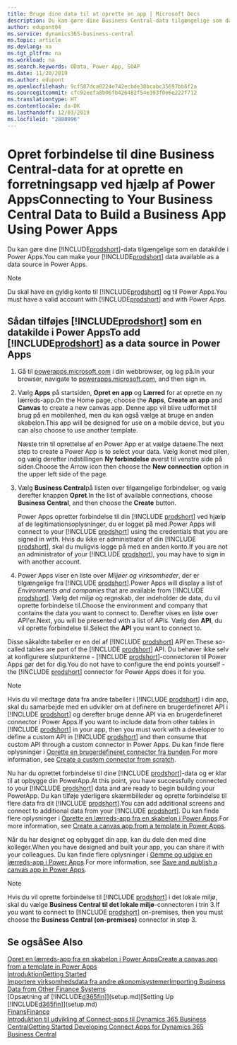 ```yaml
---
title: Bruge dine data til at oprette en app | Microsoft Docs
description: Du kan gøre dine Business Central-data tilgængelige som datakilde og angive en OData URL-adresse til dine webtjenester for at oprette en forretningsapp ved hjælp af Power Apps.
author: edupont04
ms.service: dynamics365-business-central
ms.topic: article
ms.devlang: na
ms.tgt_pltfrm: na
ms.workload: na
ms.search.keywords: OData, Power App, SOAP
ms.date: 11/20/2019
ms.author: edupont
ms.openlocfilehash: 9cf587dca8224e742ecbde30bcabc35697bb6f2a
ms.sourcegitcommit: cfc92eefa8b06fb426482f54e393f0e6e222f712
ms.translationtype: HT
ms.contentlocale: da-DK
ms.lasthandoff: 12/03/2019
ms.locfileid: "2880996"
---
```

# <a name="connecting-to-your-business-central-data-to-build-a-business-app-using-power-apps"></a><span data-ttu-id="4ea91-103">Opret forbindelse til dine Business Central-data for at oprette en forretningsapp ved hjælp af Power Apps</span><span class="sxs-lookup"><span data-stu-id="4ea91-103">Connecting to Your Business Central Data to Build a Business App Using Power Apps</span></span>

<span data-ttu-id="4ea91-104">Du kan gøre dine [!INCLUDE[prodshort](includes/prodshort.md)]-data tilgængelige som en datakilde i Power Apps.</span><span class="sxs-lookup"><span data-stu-id="4ea91-104">You can make your [!INCLUDE[prodshort](includes/prodshort.md)] data available as a data source in Power Apps.</span></span>  

> [!NOTE]  
> <span data-ttu-id="4ea91-105">Du skal have en gyldig konto til [!INCLUDE[prodshort](includes/prodshort.md)] og til Power Apps.</span><span class="sxs-lookup"><span data-stu-id="4ea91-105">You must have a valid account with [!INCLUDE[prodshort](includes/prodshort.md)] and with Power Apps.</span></span>  

## <a name="to-add-includeprodshortincludesprodshortmd-as-a-data-source-in-power-apps"></a><span data-ttu-id="4ea91-106">Sådan tilføjes [!INCLUDE[prodshort](includes/prodshort.md)] som en datakilde i Power Apps</span><span class="sxs-lookup"><span data-stu-id="4ea91-106">To add [!INCLUDE[prodshort](includes/prodshort.md)] as a data source in Power Apps</span></span>

1. <span data-ttu-id="4ea91-107">Gå til [powerapps.microsoft.com](https://powerapps.microsoft.com/) i din webbrowser, og log på.</span><span class="sxs-lookup"><span data-stu-id="4ea91-107">In your browser, navigate to [powerapps.microsoft.com](https://powerapps.microsoft.com/), and then sign in.</span></span>
2. <span data-ttu-id="4ea91-108">Vælg **Apps** på startsiden, **Opret en app** og **Lærred** for at oprette en ny lærreds-app.</span><span class="sxs-lookup"><span data-stu-id="4ea91-108">On the Home page, choose the **Apps**, **Create an app** and **Canvas** to create a new canvas app.</span></span> <span data-ttu-id="4ea91-109">Denne app vil blive udformet til brug på en mobilenhed, men du kan også vælge at bruge en anden skabelon.</span><span class="sxs-lookup"><span data-stu-id="4ea91-109">This app will be designed for use on a mobile device, but you can also choose to use another template.</span></span>

    <span data-ttu-id="4ea91-110">Næste trin til oprettelse af en Power App er at vælge dataene.</span><span class="sxs-lookup"><span data-stu-id="4ea91-110">The next step to create a Power App is to select your data.</span></span> <span data-ttu-id="4ea91-111">Vælg ikonet med pilen, og vælg derefter indstillingen **Ny forbindelse** øverst til venstre side på siden.</span><span class="sxs-lookup"><span data-stu-id="4ea91-111">Choose the Arrow icon then choose the **New connection** option in the upper left side of the page.</span></span>
3. <span data-ttu-id="4ea91-112">Vælg **Business Central**på listen over tilgængelige forbindelser, og vælg derefter knappen **Opret**.</span><span class="sxs-lookup"><span data-stu-id="4ea91-112">In the list of available connections, choose **Business Central**, and then choose the **Create** button.</span></span>

    <span data-ttu-id="4ea91-113">Power Apps opretter forbindelse til din [!INCLUDE [prodshort](includes/prodshort.md)] ved hjælp af de legitimationsoplysninger, du er logget på med.</span><span class="sxs-lookup"><span data-stu-id="4ea91-113">Power Apps will connect to your [!INCLUDE [prodshort](includes/prodshort.md)] using the credentials that you are signed in with.</span></span> <span data-ttu-id="4ea91-114">Hvis du ikke er administrator af din [!INCLUDE [prodshort](includes/prodshort.md)], skal du muligvis logge på med en anden konto.</span><span class="sxs-lookup"><span data-stu-id="4ea91-114">If you are not an administrator of your [!INCLUDE [prodshort](includes/prodshort.md)], you may have to sign in with another account.</span></span>  

4. <span data-ttu-id="4ea91-115">Power Apps viser en liste over *Miljøer og virksomheder*, der er tilgængelige fra [!INCLUDE [prodshort](includes/prodshort.md)].</span><span class="sxs-lookup"><span data-stu-id="4ea91-115">Power Apps will display a list of *Environments and companies* that are available from [!INCLUDE [prodshort](includes/prodshort.md)].</span></span> <span data-ttu-id="4ea91-116">Vælg det miljø og regnskab, der indeholder de data, du vil oprette forbindelse til.</span><span class="sxs-lookup"><span data-stu-id="4ea91-116">Choose the environment and company that contains the data you want to connect to.</span></span> <span data-ttu-id="4ea91-117">Derefter vises en liste over API'er.</span><span class="sxs-lookup"><span data-stu-id="4ea91-117">Next, you will be presented with a list of APIs.</span></span> <span data-ttu-id="4ea91-118">Vælg den **API**, du vil oprette forbindelse til.</span><span class="sxs-lookup"><span data-stu-id="4ea91-118">Select the **API** you want to connect to.</span></span>

<span data-ttu-id="4ea91-119">Disse såkaldte tabeller er en del af [!INCLUDE [prodshort](includes/prodshort.md)] API'en.</span><span class="sxs-lookup"><span data-stu-id="4ea91-119">These so-called tables are part of the [!INCLUDE [prodshort](includes/prodshort.md)] API.</span></span> <span data-ttu-id="4ea91-120">Du behøver ikke selv at konfigurere slutpunkterne - [!INCLUDE [prodshort](includes/prodshort.md)]-connectoren til Power Apps gør det for dig.</span><span class="sxs-lookup"><span data-stu-id="4ea91-120">You do not have to configure the end points yourself - the [!INCLUDE [prodshort](includes/prodshort.md)] connector for Power Apps does it for you.</span></span>  

> [!NOTE]
> <span data-ttu-id="4ea91-121">Hvis du vil medtage data fra andre tabeller i [!INCLUDE [prodshort](includes/prodshort.md)] i din app, skal du samarbejde med en udvikler om at definere en brugerdefineret API i [!INCLUDE [prodshort](includes/prodshort.md)] og derefter bruge denne API via en brugerdefineret connector i Power Apps.</span><span class="sxs-lookup"><span data-stu-id="4ea91-121">If you want to include data from other tables in [!INCLUDE [prodshort](includes/prodshort.md)] in your app, then you must work with a developer to define a custom API in [!INCLUDE [prodshort](includes/prodshort.md)] and then consume that custom API through a custom connector in Power Apps.</span></span> <span data-ttu-id="4ea91-122">Du kan finde flere oplysninger i [Oprette en brugerdefineret connector fra bunden](/connectors/custom-connectors/define-blank).</span><span class="sxs-lookup"><span data-stu-id="4ea91-122">For more information, see [Create a custom connector from scratch](/connectors/custom-connectors/define-blank).</span></span>  

<span data-ttu-id="4ea91-123">Nu har du oprettet forbindelse til dine [!INCLUDE [prodshort](includes/prodshort.md)]-data og er klar til at opbygge din PowerApp.</span><span class="sxs-lookup"><span data-stu-id="4ea91-123">At this point, you have successfully connected to your [!INCLUDE [prodshort](includes/prodshort.md)] data and are ready to begin building your PowerApp.</span></span> <span data-ttu-id="4ea91-124">Du kan tilføje yderligere skærmbilleder og oprette forbindelse til flere data fra dit [!INCLUDE [prodshort](includes/prodshort.md)].</span><span class="sxs-lookup"><span data-stu-id="4ea91-124">You can add additional screens and connect to additional data from your [!INCLUDE [prodshort](includes/prodshort.md)].</span></span> <span data-ttu-id="4ea91-125">Du kan finde flere oplysninger i [Oprette en lærreds-app fra en skabelon i Power Apps](/powerapps/maker/canvas-apps/get-started-test-drive).</span><span class="sxs-lookup"><span data-stu-id="4ea91-125">For more information, see [Create a canvas app from a template in Power Apps](/powerapps/maker/canvas-apps/get-started-test-drive).</span></span>  

<span data-ttu-id="4ea91-126">Når du har designet og opbygget din app, kan du dele den med dine kolleger.</span><span class="sxs-lookup"><span data-stu-id="4ea91-126">When you have designed and built your app, you can share it with your colleagues.</span></span> <span data-ttu-id="4ea91-127">Du kan finde flere oplysninger i [Gemme og udgive en lærreds-app i Power Apps](/powerapps/maker/canvas-apps/save-publish-app).</span><span class="sxs-lookup"><span data-stu-id="4ea91-127">For more information, see [Save and publish a canvas app in Power Apps](/powerapps/maker/canvas-apps/save-publish-app).</span></span>  

> [!NOTE]
> <span data-ttu-id="4ea91-128">Hvis du vil oprette forbindelse til [!INCLUDE [prodshort](includes/prodshort.md)] i det lokale miljø, skal du vælge **Business Central til det lokale miljø**-connectoren i trin 3.</span><span class="sxs-lookup"><span data-stu-id="4ea91-128">If you want to connect to [!INCLUDE [prodshort](includes/prodshort.md)] on-premises, then you must choose the **Business Central (on-premises)** connector in step 3.</span></span>  

## <a name="see-also"></a><span data-ttu-id="4ea91-129">Se også</span><span class="sxs-lookup"><span data-stu-id="4ea91-129">See Also</span></span>

[<span data-ttu-id="4ea91-130">Opret en lærreds-app fra en skabelon i Power Apps</span><span class="sxs-lookup"><span data-stu-id="4ea91-130">Create a canvas app from a template in Power Apps</span></span>](/powerapps/maker/canvas-apps/get-started-test-drive)  
[<span data-ttu-id="4ea91-131">Introduktion</span><span class="sxs-lookup"><span data-stu-id="4ea91-131">Getting Started</span></span>](product-get-started.md)  
[<span data-ttu-id="4ea91-132">Importere virksomhedsdata fra andre økonomisystemer</span><span class="sxs-lookup"><span data-stu-id="4ea91-132">Importing Business Data from Other Finance Systems</span></span>](across-import-data-configuration-packages.md)  
<span data-ttu-id="4ea91-133">[Opsætning af [!INCLUDE[d365fin](includes/d365fin_md.md)]](setup.md)</span><span class="sxs-lookup"><span data-stu-id="4ea91-133">[Setting Up [!INCLUDE[d365fin](includes/d365fin_md.md)]](setup.md)</span></span>  
[<span data-ttu-id="4ea91-134">Finans</span><span class="sxs-lookup"><span data-stu-id="4ea91-134">Finance</span></span>](finance.md)  
[<span data-ttu-id="4ea91-135">Introduktion til udvikling af Connect-apps til Dynamics 365 Business Central</span><span class="sxs-lookup"><span data-stu-id="4ea91-135">Getting Started Developing Connect Apps for Dynamics 365 Business Central</span></span>](/dynamics365/business-central/dev-itpro/developer/devenv-develop-connect-apps)  
